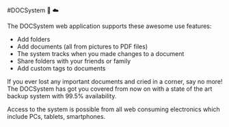 #DOCSystem :open_file_folder: :cloud:

The DOCSystem web application supports these awesome use features:
* Add folders
* Add documents (all from pictures to PDF files)
* The system tracks when you made changes to a document
* Share folders with your friends or family
* Add custom tags to documents

If you ever lost any important documents and cried in a corner, say no more! The DOCSystem has got you covered from now on with a state of the art backup system with 99.5% availability.

Access to the system is possible from all web consuming electronics which include PCs, tablets, smartphones.

